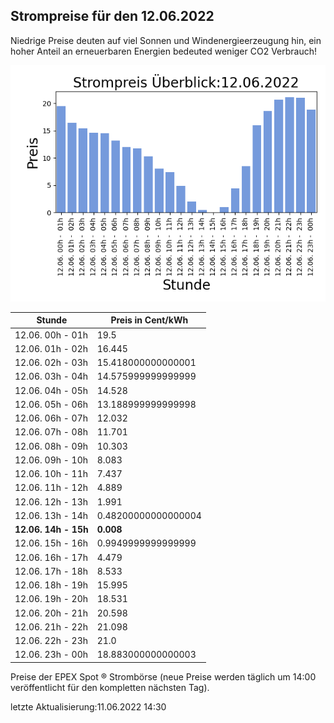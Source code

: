 
## Strompreise für den 12.06.2022

Niedrige Preise deuten auf viel Sonnen und Windenergieerzeugung hin, ein hoher Anteil an erneuerbaren Energien bedeuted weniger CO2 Verbrauch!

![Strompreis übersicht](imgs/strompreis_uebersicht.png)

| Stunde | Preis in Cent/kWh |
|---|---|
| 12.06. 00h -  01h | 19.5 | 
| 12.06. 01h -  02h | 16.445 | 
| 12.06. 02h -  03h | 15.418000000000001 | 
| 12.06. 03h -  04h | 14.575999999999999 | 
| 12.06. 04h -  05h | 14.528 | 
| 12.06. 05h -  06h | 13.188999999999998 | 
| 12.06. 06h -  07h | 12.032 | 
| 12.06. 07h -  08h | 11.701 | 
| 12.06. 08h -  09h | 10.303 | 
| 12.06. 09h -  10h | 8.083 | 
| 12.06. 10h -  11h | 7.437 | 
| 12.06. 11h -  12h | 4.889 | 
| 12.06. 12h -  13h | 1.991 | 
| 12.06. 13h -  14h | 0.48200000000000004 | 
| **12.06. 14h -  15h** | **0.008** | 
| 12.06. 15h -  16h | 0.9949999999999999 | 
| 12.06. 16h -  17h | 4.479 | 
| 12.06. 17h -  18h | 8.533 | 
| 12.06. 18h -  19h | 15.995 | 
| 12.06. 19h -  20h | 18.531 | 
| 12.06. 20h -  21h | 20.598 | 
| 12.06. 21h -  22h | 21.098 | 
| 12.06. 22h -  23h | 21.0 | 
| 12.06. 23h -  00h | 18.883000000000003 | 

Preise der EPEX Spot ® Strombörse (neue Preise werden täglich um 14:00 veröffentlicht für den kompletten nächsten Tag).

letzte Aktualisierung:11.06.2022 14:30